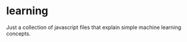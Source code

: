 learning
========

Just a collection of javascript files that explain simple machine learning concepts.
